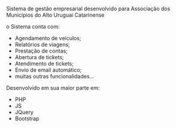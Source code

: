 Sistema de gestão empresarial desenvolvido para Associação dos Municípios do Alto Uruguai Catarinense

o Sistema conta com:
 - Agendamento de veículos;
 - Relatórios de viagens;
 - Prestação de contas;
 - Abertura de tickets;
 - Atendimento de tickets;
 - Envio de email automático;
 - muitas outras funcionalidades...

Desenvolvido em sua maior parte em:
 - PHP
 - JS
 - JQuery
 - Bootstrap

